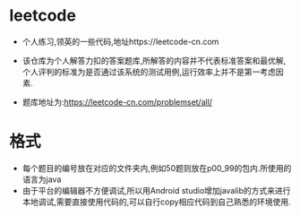 # leetcode
 - 个人练习,领英的一些代码,地址https://leetcode-cn.com

 - 该仓库为个人解答力扣的答案题库,所解答的内容并不代表标准答案和最优解,个人评判的标准为是否通过该系统的测试用例,运行效率上并不是第一考虑因素.

 - 题库地址为:https://leetcode-cn.com/problemset/all/

# 格式
 + 每个题目的编号放在对应的文件夹内,例如50题则放在p00_99的包内.所使用的语言为java
 + 由于平台的编辑器不方便调试,所以用Android studio增加javalib的方式来进行本地调试,需要直接使用代码的,可以自行copy相应代码到自己熟悉的环境使用.
